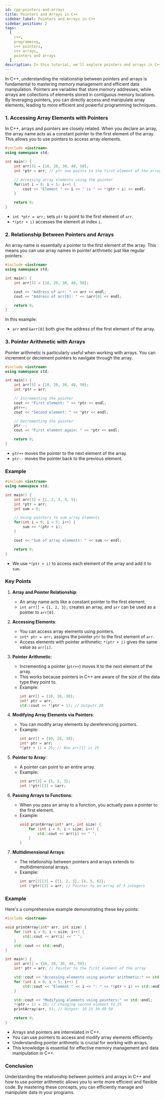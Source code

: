 ```yaml
---
id: cpp-pointers-and-arrays
title: Pointers and Arrays in C++
sidebar_label: Pointers and Arrays in C++
sidebar_position: 2
tags:
  [
    c++,
    programming,
    c++ pointers,
    c++ arrays,
    pointers and arrays
  ]
description: In this tutorial, we'll explore pointers and arrays in C++. We'll cover how to use pointers to access elements of arrays, understand the relationship between pointers and arrays, and explore pointer arithmetic in the context of arrays. By mastering the interaction between pointers and arrays, you'll unlock powerful capabilities for efficient memory management and data manipulation in your C++ programs.
---
```


In C++, understanding the relationship between pointers and arrays is fundamental to mastering memory management and efficient data manipulation. Pointers are variables that store memory addresses, while arrays are collections of elements stored in contiguous memory locations. By leveraging pointers, you can directly access and manipulate array elements, leading to more efficient and powerful programming techniques.

### 1. Accessing Array Elements with Pointers

In C++, arrays and pointers are closely related. When you declare an array, the array name acts as a constant pointer to the first element of the array. This allows you to use pointers to access array elements.


```cpp
#include <iostream>
using namespace std;

int main() {
    int arr[5] = {10, 20, 30, 40, 50};
    int *ptr = arr; // ptr now points to the first element of the array

    // Accessing array elements using the pointer
    for(int i = 0; i < 5; i++) {
        cout << "Element " << i << " is " << *(ptr + i) << endl;
    }

    return 0;
}
```

- `int *ptr = arr;` sets `ptr` to point to the first element of `arr`.
- `*(ptr + i)` accesses the element at index `i`.

### 2. Relationship Between Pointers and Arrays

An array name is essentially a pointer to the first element of the array. This means you can use array names in pointer arithmetic just like regular pointers.

```cpp
#include <iostream>
using namespace std;

int main() {
    int arr[5] = {10, 20, 30, 40, 50};

    cout << "Address of arr: " << arr << endl;
    cout << "Address of arr[0]: " << &arr[0] << endl;

    return 0;
}
```

In this example:
- `arr` and `&arr[0]` both give the address of the first element of the array.

### 3. Pointer Arithmetic with Arrays

Pointer arithmetic is particularly useful when working with arrays. You can increment or decrement pointers to navigate through the array.

```cpp
#include <iostream>
using namespace std;

int main() {
    int arr[5] = {10, 20, 30, 40, 50};
    int *ptr = arr;

    // Incrementing the pointer
    cout << "First element: " << *ptr << endl;
    ptr++;
    cout << "Second element: " << *ptr << endl;

    // Decrementing the pointer
    ptr--;
    cout << "First element again: " << *ptr << endl;

    return 0;
}
```

- `ptr++` moves the pointer to the next element of the array.
- `ptr--` moves the pointer back to the previous element.

### Example


```cpp
#include <iostream>
using namespace std;

int main() {
    int arr[5] = {1, 2, 3, 4, 5};
    int *ptr = arr;
    int sum = 0;

    // Using pointers to sum array elements
    for(int i = 0; i < 5; i++) {
        sum += *(ptr + i);
    }

    cout << "Sum of array elements: " << sum << endl;

    return 0;
}
```

- We use `*(ptr + i)` to access each element of the array and add it to `sum`.

### Key Points 

1. **Array and Pointer Relationship**:
   - An array name acts like a constant pointer to the first element.
   - `int arr[] = {1, 2, 3};` creates an array, and `arr` can be used as a pointer to `arr[0]`.

2. **Accessing Elements**:
   - You can access array elements using pointers.
   - `int* ptr = arr;` assigns the pointer `ptr` to the first element of `arr`.
   - Access elements with pointer arithmetic: `*(ptr + i)` gives the same value as `arr[i]`.

3. **Pointer Arithmetic**:
   - Incrementing a pointer (`ptr++`) moves it to the next element of the array.
   - This works because pointers in C++ are aware of the size of the data type they point to.
   - Example:
     ```cpp
     int arr[] = {10, 20, 30};
     int* ptr = arr;
     std::cout << *(ptr + 1); // Outputs 20
     ```

4. **Modifying Array Elements via Pointers**:
   - You can modify array elements by dereferencing pointers.
   - Example:
     ```cpp
     int arr[] = {10, 20, 30};
     int* ptr = arr;
     *(ptr + 1) = 25; // Now arr[1] is 25
     ```

5. **Pointer to Array**:
   - A pointer can point to an entire array.
   - Example:
     ```cpp
     int arr[3] = {1, 2, 3};
     int (*ptr)[3] = &arr;
     ```

6. **Passing Arrays to Functions**:
   - When you pass an array to a function, you actually pass a pointer to the first element.
   - Example:
     ```cpp
     void printArray(int* arr, int size) {
         for (int i = 0; i < size; i++) {
             std::cout << arr[i] << " ";
         }
     }
     ```

7. **Multidimensional Arrays**:
   - The relationship between pointers and arrays extends to multidimensional arrays.
   - Example:
     ```cpp
     int arr[2][3] = {{1, 2, 3}, {4, 5, 6}};
     int (*ptr)[3] = arr; // Pointer to an array of 3 integers
     ```

### Example 

Here's a comprehensive example demonstrating these key points:

```cpp
#include <iostream>

void printArray(int* arr, int size) {
    for (int i = 0; i < size; i++) {
        std::cout << arr[i] << " ";
    }
    std::cout << std::endl;
}

int main() {
    int arr[] = {10, 20, 30, 40, 50};
    int* ptr = arr; // Pointer to the first element of the array

    std::cout << "Accessing elements using pointer arithmetic:" << std::endl;
    for (int i = 0; i < 5; i++) {
        std::cout << "Element " << i << ": " << *(ptr + i) << std::endl;
    }

    std::cout << "Modifying elements using pointers:" << std::endl;
    *(ptr + 1) = 25; // Changing second element to 25
    printArray(arr, 5); // Output: 10 25 30 40 50

    return 0;
}
```

- Arrays and pointers are interrelated in C++.
- You can use pointers to access and modify array elements efficiently.
- Understanding pointer arithmetic is crucial for working with arrays.
- This knowledge is essential for effective memory management and data manipulation in C++.

### Conclusion

Understanding the relationship between pointers and arrays in C++ and how to use pointer arithmetic allows you to write more efficient and flexible code. By mastering these concepts, you can efficiently manage and manipulate data in your programs.

